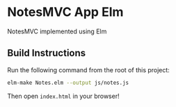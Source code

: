 # NotesMVC App Elm

NotesMVC implemented using Elm

## Build Instructions

Run the following command from the root of this project:

```bash
elm-make Notes.elm --output js/notes.js
```

Then open `index.html` in your browser!
